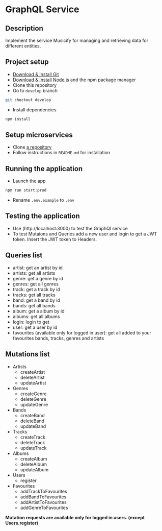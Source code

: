 #  GraphQL Service

## Description

Implement the service Musicify for managing and retrieving data for different entities.

## Project setup

- [Download & Install Git](https://git-scm.com/downloads)
- [Download & Install Node.js](https://nodejs.org/en/download/) and the npm package manager
- Clone this repository
- Go to `develop` branch

```bash
git checkout develop
```

- Install dependencies

```bash
npm install
```

## Setup microservices

- Clone [a repository](https://github.com/rolling-scopes-school/node-graphql-service)
- Follow instructions in `README.md` for installation

## Running the application

- Launch the app

```bash
npm run start:prod
```

- Rename `.env.example` to `.env`

## Testing the application

- Use (http://localhost:3000) to test the GraphQl service
- To test Mutaions and Queries add a new user and login to get a JWT token. Insert the JWT token to Headers.

## Queries list

- artist: get an artist by id
- artists: get all artists
- genre: get a genre by id
- genres: get all genres
- track: get a track by id
- tracks: get all tracks
- band: get a band by id
- bands: get all bands
- album: get a album by id
- albums: get all albums
- login: login to get 
- user: get a user by id
- favourites (available only for logged in user): get all added to your favourites bands, tracks, genres and artists


## Mutations list

- Artists
  - createArtist
  - deleteArtist
  - updateArtist
- Genres
  - createGenre
  - deleteGenre
  - updateGenre
- Bands
  - createBand
  - deleteBand
  - updateBand
- Tracks
  - createTrack
  - deleteTrack
  - updateTrack
- Albums
  - createAlbum
  - deleteAlbum
  - updateAlbum
- Users
  - register
- Favourites
  - addTrackToFavourites
  - addBandToFavourites
  - addArtistToFavourites
  - addGenreToFavourites

**Mutation requests are available only for logged in users. (except Users.register)**
